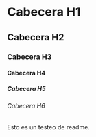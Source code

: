 # Cabecera H1

## Cabecera H2

### Cabecera H3

#### Cabecera H4

##### Cabecera H5

###### Cabecera H6

Esto es un testeo de readme.
